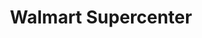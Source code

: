 ---
title: "Walmart Supercenter"
url: /killeen/walmart-supercenter-west-stan-schlueter-loop/
shop: supermarket
---